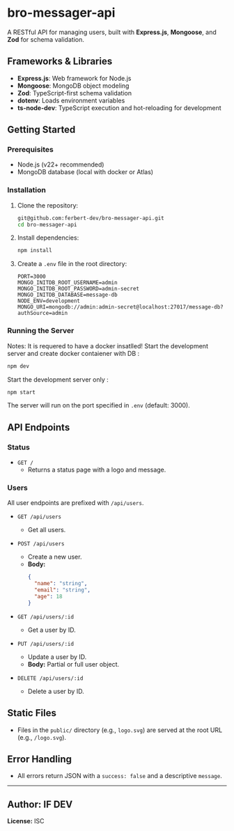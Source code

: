 # bro-messager-api

A RESTful API for managing users, built with **Express.js**, **Mongoose**, and **Zod** for schema validation.

## Frameworks & Libraries

- **Express.js**: Web framework for Node.js
- **Mongoose**: MongoDB object modeling
- **Zod**: TypeScript-first schema validation
- **dotenv**: Loads environment variables
- **ts-node-dev**: TypeScript execution and hot-reloading for development

## Getting Started

### Prerequisites

- Node.js (v22+ recommended)
- MongoDB database (local with docker or Atlas)

### Installation

1. Clone the repository:
   ```sh
   git@github.com:ferbert-dev/bro-messager-api.git
   cd bro-messager-api
   ```

2. Install dependencies:
   ```sh
   npm install
   ```

3. Create a `.env` file in the root directory:
   ```
   PORT=3000
   MONGO_INITDB_ROOT_USERNAME=admin
   MONGO_INITDB_ROOT_PASSWORD=admin-secret
   MONGO_INITDB_DATABASE=message-db
   NODE_ENV=development
   MONGO_URI=mongodb://admin:admin-secret@localhost:27017/message-db?authSource=admin
   ```

### Running the Server
Notes: It is requered to have a docker insatlled!
Start the development server and create docker contaiener with DB :

```sh
npm dev
```

Start the development server only :
```sh
npm start
```
The server will run on the port specified in `.env` (default: 3000).

## API Endpoints

### Status

- `GET /`
  - Returns a status page with a logo and message.

### Users

All user endpoints are prefixed with `/api/users`.

- `GET /api/users`
  - Get all users.

- `POST /api/users`
  - Create a new user.
  - **Body:**  
    ```json
    {
      "name": "string",
      "email": "string",
      "age": 18
    }
    ```

- `GET /api/users/:id`
  - Get a user by ID.

- `PUT /api/users/:id`
  - Update a user by ID.
  - **Body:** Partial or full user object.

- `DELETE /api/users/:id`
  - Delete a user by ID.

## Static Files

- Files in the `public/` directory (e.g., `logo.svg`) are served at the root URL (e.g., `/logo.svg`).

## Error Handling

- All errors return JSON with a `success: false` and a descriptive `message`.

---

**Author:** IF DEV
---
**License:** ISC

